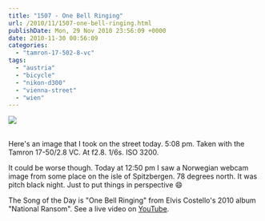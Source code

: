 ```yaml
---
title: "1507 - One Bell Ringing"
url: /2010/11/1507-one-bell-ringing.html
publishDate: Mon, 29 Nov 2010 23:56:09 +0000
date: 2010-11-30 00:56:09
categories: 
  - "tamron-17-502-8-vc"
tags: 
  - "austria"
  - "bicycle"
  - "nikon-d300"
  - "vienna-street"
  - "wien"
---
```

<div class="container">
<div class="center"><a target="_blank" href="https://d25zfm9zpd7gm5.cloudfront.net/1200x1200/2010/20101129_170830_ps.jpg"><img src="https://d25zfm9zpd7gm5.cloudfront.net/0600x0600/2010/20101129_170830_ps.jpg" /></a></div>
</div>
<br />

Here's an image that I took on the street today. 5:08 pm. Taken with the Tamron 17-50/2.8 VC. At f2.8. 1/6s. ISO 3200.

 It could be worse though. Today at 12:50 pm I saw a Norwegian webcam image from some place on the isle of Spitzbergen. 78 degrees north. It was pitch black night. Just to put things in  perspective 😄

The Song of the Day is "One Bell Ringing" from Elvis Costello's 2010 album "National Ransom". See a live video on <a target="_blank" href="http://www.youtube.com/watch?v=pqRMWEaSYXw">YouTube</a>.

